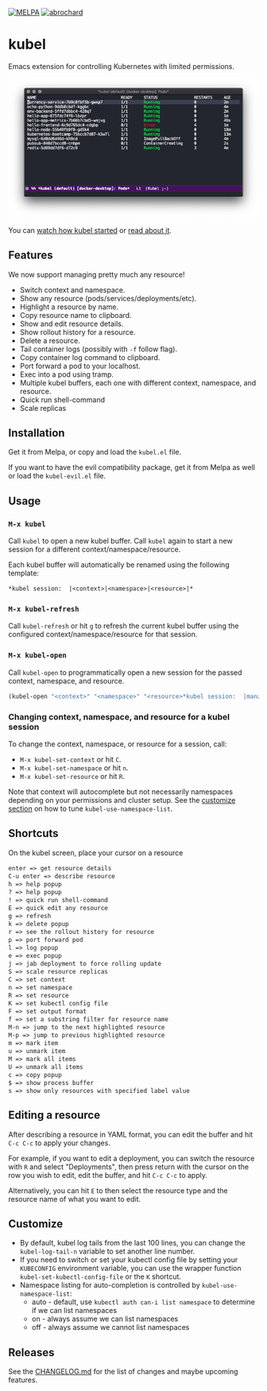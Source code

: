 [![MELPA](https://melpa.org/packages/kubel-badge.svg)](https://melpa.org/#/kubel)
[![abrochard](https://circleci.com/gh/abrochard/kubel.svg?style=svg)](https://app.circleci.com/pipelines/github/abrochard/kubel)

# kubel

Emacs extension for controlling Kubernetes with limited permissions.

![screenshot](screenshot.png)

You can [watch how kubel started](https://www.youtube.com/watch?v=w3krYEeqnyk) or [read about it](https://gist.github.com/abrochard/dd610fc4673593b7cbce7a0176d897de).

## Features
We now support managing pretty much any resource!

- Switch context and namespace.
- Show any resource (pods/services/deployments/etc).
- Highlight a resource by name.
- Copy resource name to clipboard.
- Show and edit resource details.
- Show rollout history for a resource.
- Delete a resource.
- Tail container logs (possibly with `-f` follow flag).
- Copy container log command to clipboard.
- Port forward a pod to your localhost.
- Exec into a pod using tramp.
- Multiple kubel buffers, each one with different context, namespace, and resource.
- Quick run shell-command
- Scale replicas

## Installation

Get it from Melpa, or copy and load the `kubel.el` file.

If you want to have the evil compatibility package, get it from Melpa as well or
load the `kubel-evil.el` file.

## Usage

### `M-x kubel`

Call `kubel` to open a new kubel buffer. Call `kubel` again to start a new
session for a different context/namespace/resource.

Each kubel buffer will automatically be renamed using the following template:
```
*kubel session:  |<context>|<namespace>|<resource>|*
```

### `M-x kubel-refresh`

Call `kubel-refresh` or hit `g` to refresh the current kubel buffer using the
configured context/namespace/resource for that session.

### `M-x kubel-open`

Call `kubel-open` to programmatically open a new session for the passed context,
namespace, and resource.

```lisp
(kubel-open "<context>" "<namespace>" "<resource>*kubel session:  |management-deploys-us-east1-2|gkrane-jobs|Pods|*")
```

### Changing context, namespace, and resource for a kubel session

To change the context, namespace, or resource for a session, call:
- `M-x kubel-set-context` or hit `C`.
- `M-x kubel-set-namespace` or hit `n`.
- `M-x kubel-set-resource` or hit `R`.

Note that context will autocomplete but not necessarily namespaces depending on
your permissions and cluster setup.  See the [customize section](#Customize) on
how to tune `kubel-use-namespace-list`.

## Shortcuts

On the kubel screen, place your cursor on a resource
```
enter => get resource details
C-u enter => describe resource
h => help popup
? => help popup
! => quick run shell-command
E => quick edit any resource
g => refresh
k => delete popup
r => see the rollout history for resource
p => port forward pod
l => log popup
e => exec popup
j => jab deployment to force rolling update
S => scale resource replicas
C => set context
n => set namespace
R => set resource
K => set kubectl config file
F => set output format
f => set a substring filter for resource name
M-n => jump to the next highlighted resource
M-p => jump to previous highlighted resource
m => mark item
u => unmark item
M => mark all items
U => unmark all items
c => copy popup
$ => show process buffer
s => show only resources with specified label value
```

## Editing a resource

After describing a resource in YAML format, you can edit the buffer and hit `C-c C-c` to apply your changes.

For example, if you want to edit a deployment, you can switch the resource with `R` and select "Deployments", then press return with the cursor on the row you wish to edit, edit the buffer, and hit `C-c C-c` to apply.

Alternatively, you can hit `E` to then select the resource type and the resource name of what you want to edit.

## Customize

- By default, kubel log tails from the last 100 lines, you can change the `kubel-log-tail-n` variable to set another line number.
- If you need to switch or set your kubectl config file by setting your `KUBECONFIG` environment variable, you can use the wrapper function `kubel-set-kubectl-config-file` or the `K` shortcut.
- Namespace listing for auto-completion is controlled by `kubel-use-namespace-list`:
  - auto - default, use `kubectl auth can-i list namespace` to determine if we can list namespaces
  - on - always assume we can list namespaces
  - off - always assume we cannot list namespaces

## Releases

See the [CHANGELOG.md](CHANGELOG.md) for the list of changes and maybe upcoming features.
